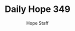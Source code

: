 ---
image: /assets/img/daily-hope-default-artwork.png
title: Daily Hope 349
number: 349
categories:
  - Daily Hope
author: Hope Staff
notes: Daily Hope 349
embed: >-
  <iframe style="border-radius:12px" src="https://open.spotify.com/embed/episode/4T1fXjYLeOhcJayAhNvfHg?utm_source=generator" width="100%" height="352" frameBorder="0" allowfullscreen="" allow="autoplay; clipboard-write; encrypted-media; fullscreen; picture-in-picture" loading="lazy"></iframe>
---